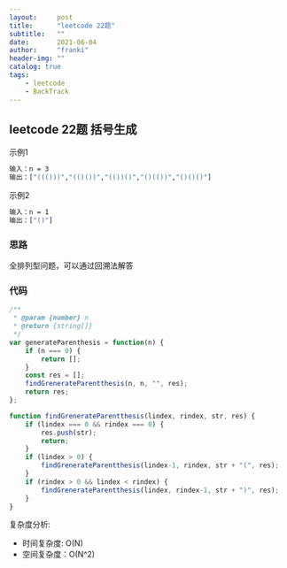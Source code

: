 ```yaml
---
layout:     post
title:      "leetcode 22题"
subtitle:   ""
date:       2021-06-04
author:     "franki"
header-img: ""
catalog: true
tags:
    - leetcode
    - BackTrack
---
```


## leetcode 22题 括号生成

示例1

```bash
输入：n = 3
输出：["((()))","(()())","(())()","()(())","()()()"]
```

示例2

```bash
输入：n = 1
输出：["()"]
```

### 思路

全排列型问题，可以通过回溯法解答

### 代码

```js
/**
 * @param {number} n
 * @return {string[]}
 */
var generateParenthesis = function(n) {
    if (n === 0) {
        return [];
    }
    const res = [];
    findGrenerateParentthesis(n, n, "", res);
    return res;
};

function findGrenerateParentthesis(lindex, rindex, str, res) {
    if (lindex === 0 && rindex === 0) {
        res.push(str);
        return;
    }
    if (lindex > 0) {
        findGrenerateParentthesis(lindex-1, rindex, str + "(", res);
    }
    if (rindex > 0 && lindex < rindex) {
        findGrenerateParentthesis(lindex, rindex-1, str + ")", res);
    }
}
```

复杂度分析:

- 时间复杂度: O(N)
- 空间复杂度：O(N^2)
